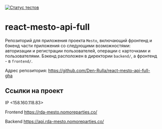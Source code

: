 [![Статус тестов](../../actions/workflows/tests.yml/badge.svg)](../../actions/workflows/tests.yml)

# react-mesto-api-full
Репозиторий для приложения проекта `Mesto`, включающий фронтенд и бэкенд части приложения со следующими возможностями: авторизации и регистрации пользователей, операции с карточками и пользователями. Бэкенд расположен в директории `backend/`, а фронтенд - в `frontend/`. 
  
Адрес репозитория: https://github.com/Den-Rulla/react-mesto-api-full-gha

## Ссылки на проект

IP <158.160.118.83>

Frontend https://rda-mesto.nomoreparties.co/

Backend https://api.rda-mesto.nomoreparties.co/
